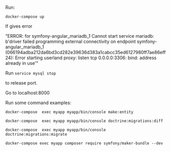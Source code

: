 Run:

`docker-compose up`

If gives error

"ERROR: for symfony-angular_mariadb_1  Cannot start service mariadb: b'driver failed programming external connectivity on endpoint symfony-angular_mariadb_1 (066194adba212da6bd3cd282e39636d383a1cabcc35ed6127980ff7ae86eff24): Error starting userland proxy: listen tcp 0.0.0.0:3306: bind: address already in use'"

Run 
`service mysql stop`

to release port.

Go to localhost:8000

Run some command examples:

`docker-compose  exec myapp myapp/bin/console make:entity`

`docker-compose  exec myapp myapp/bin/console doctrine:migrations:diff `

`docker-compose  exec myapp myapp/bin/console doctrine:migrations:migrate`

`docker-compose exec myapp composer require symfony/maker-bundle --dev`

